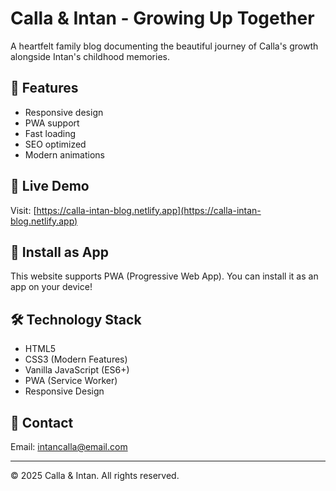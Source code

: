 # Calla & Intan - Growing Up Together

A heartfelt family blog documenting the beautiful journey of Calla's growth alongside Intan's childhood memories.

## 🌟 Features

- Responsive design
- PWA support
- Fast loading
- SEO optimized
- Modern animations

## 🚀 Live Demo

Visit: [https://calla-intan-blog.netlify.app](https://calla-intan-blog.netlify.app)

## 📱 Install as App

This website supports PWA (Progressive Web App). You can install it as an app on your device!

## 🛠️ Technology Stack

- HTML5
- CSS3 (Modern Features)
- Vanilla JavaScript (ES6+)
- PWA (Service Worker)
- Responsive Design

## 📧 Contact

Email: intancalla@email.com

---

© 2025 Calla & Intan. All rights reserved.